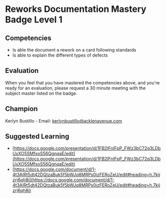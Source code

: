 # Reworks Documentation Mastery Badge Level 1

## Competencies

- Is able the document a rework on a card following standards
- Is able to explain the different types of defects

## Evaluation
When you feel that you have mastered the competencies above, and you're ready for an evaluation, please request a 30 minute meeting with the subject master listed on the badge.

## Champion
Kerlyn Bustillo  - Email: kerlynbustillo@acklenavenue.com

## Suggested Learning

 - [https://docs.google.com/presentation/d/1FB2lFnlFpP_FWz3bC72q3LDbUxXO5SMfxoS56QgnqaE/edit](https://docs.google.com/presentation/d/1FB2lFnlFpP_FWz3bC72q3LDbUxXO5SMfxoS56QgnqaE/edit)
 - [https://docs.google.com/document/d/1-4t3AIRt5dt42DQtzaBuk5f5bWJq8MRPs0izFERoZeU/edit#heading=h.7kijzrj6qh8i](https://docs.google.com/document/d/1-4t3AIRt5dt42DQtzaBuk5f5bWJq8MRPs0izFERoZeU/edit#heading=h.7kijzrj6qh8i)